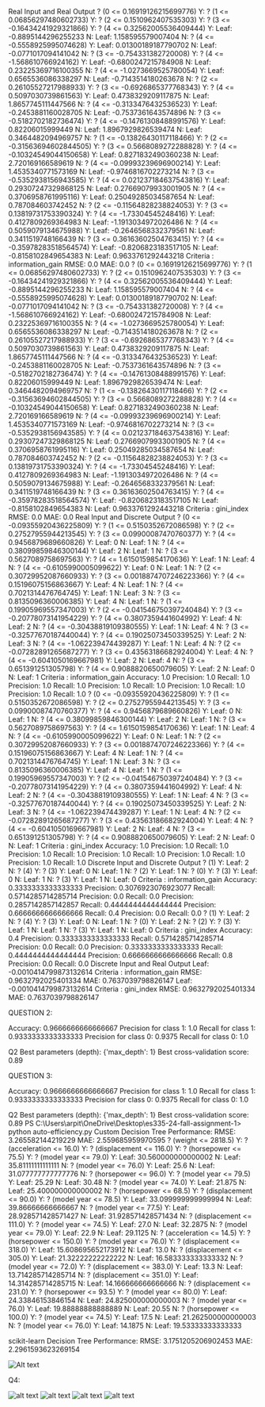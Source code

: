 Real Input and Real Output
? (0 <= 0.16919126215699776)
Y:     ? (1 <= 0.06856297480602733)
    Y:         ? (2 <= 0.1510962407535303)
        Y:             ? (3 <= -0.16434241929321866)
            Y:                 ? (4 <= 0.32562005536409444)
                Y:                     Leaf: -0.8895144296255233
                N:                     Leaf: 1.158595579007404
            N:                 ? (4 <= -0.5558925995074628)
                Y:                     Leaf: 0.01300189187790702
                N:                     Leaf: -0.0771017094141042
        N:             ? (3 <= -0.754331382720008)
            Y:                 ? (4 <= -1.568610766924162)
                Y:                     Leaf: -0.6800247215784908
                N:                     Leaf: 0.23225369716100355
            N:                 ? (4 <= -1.0273669525780054)
                Y:                     Leaf: 0.6565536086338297
                N:                     Leaf: -0.7143514180263678
    N:         ? (2 <= 0.26105527217988933)
        Y:             ? (3 <= -0.6926865377768343)
            Y:                 ? (4 <= 0.5097030739861563)
                Y:                     Leaf: 0.4738329209117875
                N:                     Leaf: 1.8657745111447566
            N:                 ? (4 <= -0.3133476432536523)
                Y:                     Leaf: -0.2453881160028705
                N:                     Leaf: -0.7537361643574896
        N:             ? (3 <= -0.5182702182736474)
            Y:                 ? (4 <= -0.14761308488991576)
                Y:                     Leaf: 0.82206015999449
                N:                     Leaf: 1.8967929826539474
            N:                 Leaf: 0.3464482094969757
N:     ? (1 <= -0.13826430117118466)
    Y:         ? (2 <= -0.31563694602844505)
        Y:             ? (3 <= 0.5668089272288828)
            Y:                 ? (4 <= -0.10324549044150658)
                Y:                     Leaf: 0.8271832490360238
                N:                     Leaf: 2.720169166589619
            N:                 ? (4 <= -0.09993239696900214)
                Y:                     Leaf: 1.4535340771573169
                N:                     Leaf: -0.9746816702273214
        N:             ? (3 <= -0.5352938156943585)
            Y:                 ? (4 <= 0.021237184637543816)
                Y:                     Leaf: 0.29307247329868125
                N:                     Leaf: 0.27669079933001905
            N:                 ? (4 <= 0.3706958761995116)
                Y:                     Leaf: 0.25049285034587654
                N:                     Leaf: 0.787084603742452
    N:         ? (2 <= -0.11564828238824053)
        Y:             ? (3 <= 0.13819731753390324)
            Y:                 ? (4 <= -1.73304545248416)
                Y:                     Leaf: 0.4127809269364983
                N:                     Leaf: -1.1913034972026486
            N:                 ? (4 <= 0.5059079134675988)
                Y:                     Leaf: -0.2646568332379561
                N:                     Leaf: 0.3411519748166439
        N:             ? (3 <= 0.36163602504763415)
            Y:                 ? (4 <= -0.35978283518564574)
                Y:                     Leaf: -0.8206823183517105
                N:                     Leaf: -0.8158102849654383
            N:                 Leaf: 0.9633761292443218
Criteria : information_gain
RMSE:  0.0
MAE:  0.0
? (0 <= 0.16919126215699776)
Y:     ? (1 <= 0.06856297480602733)
    Y:         ? (2 <= 0.1510962407535303)
        Y:             ? (3 <= -0.16434241929321866)
            Y:                 ? (4 <= 0.32562005536409444)
                Y:                     Leaf: -0.8895144296255233
                N:                     Leaf: 1.158595579007404
            N:                 ? (4 <= -0.5558925995074628)
                Y:                     Leaf: 0.01300189187790702
                N:                     Leaf: -0.0771017094141042
        N:             ? (3 <= -0.754331382720008)
            Y:                 ? (4 <= -1.568610766924162)
                Y:                     Leaf: -0.6800247215784908
                N:                     Leaf: 0.23225369716100355
            N:                 ? (4 <= -1.0273669525780054)
                Y:                     Leaf: 0.6565536086338297
                N:                     Leaf: -0.7143514180263678
    N:         ? (2 <= 0.26105527217988933)
        Y:             ? (3 <= -0.6926865377768343)
            Y:                 ? (4 <= 0.5097030739861563)
                Y:                     Leaf: 0.4738329209117875
                N:                     Leaf: 1.8657745111447566
            N:                 ? (4 <= -0.3133476432536523)
                Y:                     Leaf: -0.2453881160028705
                N:                     Leaf: -0.7537361643574896
        N:             ? (3 <= -0.5182702182736474)
            Y:                 ? (4 <= -0.14761308488991576)
                Y:                     Leaf: 0.82206015999449
                N:                     Leaf: 1.8967929826539474
            N:                 Leaf: 0.3464482094969757
N:     ? (1 <= -0.13826430117118466)
    Y:         ? (2 <= -0.31563694602844505)
        Y:             ? (3 <= 0.5668089272288828)
            Y:                 ? (4 <= -0.10324549044150658)
                Y:                     Leaf: 0.8271832490360238
                N:                     Leaf: 2.720169166589619
            N:                 ? (4 <= -0.09993239696900214)
                Y:                     Leaf: 1.4535340771573169
                N:                     Leaf: -0.9746816702273214
        N:             ? (3 <= -0.5352938156943585)
            Y:                 ? (4 <= 0.021237184637543816)
                Y:                     Leaf: 0.29307247329868125
                N:                     Leaf: 0.27669079933001905
            N:                 ? (4 <= 0.3706958761995116)
                Y:                     Leaf: 0.25049285034587654
                N:                     Leaf: 0.787084603742452
    N:         ? (2 <= -0.11564828238824053)
        Y:             ? (3 <= 0.13819731753390324)
            Y:                 ? (4 <= -1.73304545248416)
                Y:                     Leaf: 0.4127809269364983
                N:                     Leaf: -1.1913034972026486
            N:                 ? (4 <= 0.5059079134675988)
                Y:                     Leaf: -0.2646568332379561
                N:                     Leaf: 0.3411519748166439
        N:             ? (3 <= 0.36163602504763415)
            Y:                 ? (4 <= -0.35978283518564574)
                Y:                     Leaf: -0.8206823183517105
                N:                     Leaf: -0.8158102849654383
            N:                 Leaf: 0.9633761292443218
Criteria : gini_index
RMSE:  0.0
MAE:  0.0
Real Input and Discrete Output
? (0 <= -0.09355920436225809)
Y:     ? (1 <= 0.5150352672086598)
    Y:         ? (2 <= 0.27527955944213545)
        Y:             ? (3 <= 0.09900087470760377)
            Y:                 ? (4 <= 0.9456879689660826)
                Y:                     Leaf: 0
                N:                     Leaf: 1
            N:                 ? (4 <= 0.38099859846300144)
                Y:                     Leaf: 2
                N:                     Leaf: 1
        N:             ? (3 <= 0.5627089758697563)
            Y:                 ? (4 <= 1.6150159854170636)
                Y:                     Leaf: 1
                N:                     Leaf: 4
            N:                 ? (4 <= -0.6105990005099622)
                Y:                     Leaf: 0
                N:                     Leaf: 1
    N:         ? (2 <= 0.30729952087660933)
        Y:             ? (3 <= 0.0018874707246223366)
            Y:                 ? (4 <= 0.15196075156863667)
                Y:                     Leaf: 4
                N:                     Leaf: 1
            N:                 ? (4 <= 0.7021314476764745)
                Y:                     Leaf: 1
                N:                     Leaf: 3
        N:             ? (3 <= 0.8135096360006385)
            Y:                 Leaf: 4
            N:                 Leaf: 1
N:     ? (1 <= 0.19905969557347003)
    Y:         ? (2 <= -0.041546750397240484)
        Y:             ? (3 <= -0.20778073141954229)
            Y:                 ? (4 <= 0.3807359441604992)
                Y:                     Leaf: 4
                N:                     Leaf: 2
            N:                 ? (4 <= -0.30438819109380555)
                Y:                     Leaf: 1
                N:                     Leaf: 4
        N:             ? (3 <= -0.32577670187440044)
            Y:                 ? (4 <= 0.19025073450339525)
                Y:                     Leaf: 2
                N:                     Leaf: 3
            N:                 ? (4 <= -1.062239474439287)
                Y:                     Leaf: 1
                N:                     Leaf: 4
    N:         ? (2 <= -0.07282891265687277)
        Y:             ? (3 <= 0.43563186682924004)
            Y:                 Leaf: 4
            N:                 ? (4 <= -0.6041050169667981)
                Y:                     Leaf: 2
                N:                     Leaf: 4
        N:             ? (3 <= 0.651391251305798)
            Y:                 ? (4 <= 0.9088820650079605)
                Y:                     Leaf: 2
                N:                     Leaf: 0
            N:                 Leaf: 1
Criteria : information_gain
Accuracy:  1.0
Precision:  1.0
Recall:  1.0
Precision:  1.0
Recall:  1.0
Precision:  1.0
Recall:  1.0
Precision:  1.0
Recall:  1.0
Precision:  1.0
Recall:  1.0
? (0 <= -0.09355920436225809)
Y:     ? (1 <= 0.5150352672086598)
    Y:         ? (2 <= 0.27527955944213545)
        Y:             ? (3 <= 0.09900087470760377)
            Y:                 ? (4 <= 0.9456879689660826)
                Y:                     Leaf: 0
                N:                     Leaf: 1
            N:                 ? (4 <= 0.38099859846300144)
                Y:                     Leaf: 2
                N:                     Leaf: 1
        N:             ? (3 <= 0.5627089758697563)
            Y:                 ? (4 <= 1.6150159854170636)
                Y:                     Leaf: 1
                N:                     Leaf: 4
            N:                 ? (4 <= -0.6105990005099622)
                Y:                     Leaf: 0
                N:                     Leaf: 1
    N:         ? (2 <= 0.30729952087660933)
        Y:             ? (3 <= 0.0018874707246223366)
            Y:                 ? (4 <= 0.15196075156863667)
                Y:                     Leaf: 4
                N:                     Leaf: 1
            N:                 ? (4 <= 0.7021314476764745)
                Y:                     Leaf: 1
                N:                     Leaf: 3
        N:             ? (3 <= 0.8135096360006385)
            Y:                 Leaf: 4
            N:                 Leaf: 1
N:     ? (1 <= 0.19905969557347003)
    Y:         ? (2 <= -0.041546750397240484)
        Y:             ? (3 <= -0.20778073141954229)
            Y:                 ? (4 <= 0.3807359441604992)
                Y:                     Leaf: 4
                N:                     Leaf: 2
            N:                 ? (4 <= -0.30438819109380555)
                Y:                     Leaf: 1
                N:                     Leaf: 4
        N:             ? (3 <= -0.32577670187440044)
            Y:                 ? (4 <= 0.19025073450339525)
                Y:                     Leaf: 2
                N:                     Leaf: 3
            N:                 ? (4 <= -1.062239474439287)
                Y:                     Leaf: 1
                N:                     Leaf: 4
    N:         ? (2 <= -0.07282891265687277)
        Y:             ? (3 <= 0.43563186682924004)
            Y:                 Leaf: 4
            N:                 ? (4 <= -0.6041050169667981)
                Y:                     Leaf: 2
                N:                     Leaf: 4
        N:             ? (3 <= 0.651391251305798)
            Y:                 ? (4 <= 0.9088820650079605)
                Y:                     Leaf: 2
                N:                     Leaf: 0
            N:                 Leaf: 1
Criteria : gini_index
Accuracy:  1.0
Precision:  1.0
Recall:  1.0
Precision:  1.0
Recall:  1.0
Precision:  1.0
Recall:  1.0
Precision:  1.0
Recall:  1.0
Precision:  1.0
Recall:  1.0
Discrete Input and Discrete Output
? (1)
Y:     Leaf: 2
N:     ? (4)
    Y:         ? (3)
        Y:             Leaf: 0
        N:             Leaf: 1
    N:         ? (2)
        Y:             Leaf: 1
        N:             ? (0)
            Y:                 ? (3)
                Y:                     Leaf: 0
                N:                     Leaf: 1
            N:                 ? (3)
                Y:                     Leaf: 1
                N:                     Leaf: 0
Criteria : information_gain
Accuracy:  0.3333333333333333
Precision:  0.3076923076923077
Recall:  0.5714285714285714
Precision:  0.0
Recall:  0.0
Precision:  0.2857142857142857
Recall:  0.4444444444444444
Precision:  0.6666666666666666
Recall:  0.4
Precision:  0.0
Recall:  0.0
? (1)
Y:     Leaf: 2
N:     ? (4)
    Y:         ? (3)
        Y:             Leaf: 0
        N:             Leaf: 1
    N:         ? (0)
        Y:             Leaf: 2
        N:             ? (2)
            Y:                 ? (3)
                Y:                     Leaf: 1
                N:                     Leaf: 1
            N:                 ? (3)
                Y:                     Leaf: 1
                N:                     Leaf: 0
Criteria : gini_index
Accuracy:  0.4
Precision:  0.3333333333333333
Recall:  0.5714285714285714
Precision:  0.0
Recall:  0.0
Precision:  0.3333333333333333
Recall:  0.4444444444444444
Precision:  0.6666666666666666
Recall:  0.8
Precision:  0.0
Recall:  0.0
Discrete Input and Real Output
Leaf: -0.0010414799873132614
Criteria : information_gain
RMSE:  0.9632792025401334
MAE:  0.7637039798826147
Leaf: -0.0010414799873132614
Criteria : gini_index
RMSE:  0.9632792025401334
MAE:  0.7637039798826147



QUESTION 2:

Accuracy:  0.9666666666666667
Precision for class 1:  1.0
Recall for class 1:  0.9333333333333333
Precision for class 0:  0.9375
Recall for class 0:  1.0

Q2
Best parameters (depth):  {'max_depth': 1}
Best cross-validation score:  0.89

QUESTION 3:

Accuracy:  0.9666666666666667
Precision for class 1:  1.0
Recall for class 1:  0.9333333333333333
Precision for class 0:  0.9375
Recall for class 0:  1.0

Q2
Best parameters (depth):  {'max_depth': 1}
Best cross-validation score:  0.89
PS C:\Users\arpit\OneDrive\Desktop\es335-24-fall-assignment-1> python auto-efficiency.py
Custom Decision Tree Performance:
RMSE: 3.265582144219229
MAE: 2.559685959970595
? (weight <= 2818.5)
Y:     ? (acceleration <= 16.0)
    Y:         ? (displacement <= 116.0)
        Y:             ? (horsepower <= 75.5)
            Y:                 ? (model year <= 79.0)
                Y:                     Leaf: 30.560000000000002
                N:                     Leaf: 35.81111111111111
            N:                 ? (model year <= 76.0)
                Y:                     Leaf: 25.6
                N:                     Leaf: 31.077777777777776
        N:             ? (horsepower <= 96.0)
            Y:                 ? (model year <= 79.5)
                Y:                     Leaf: 25.29
                N:                     Leaf: 30.48
            N:                 ? (model year <= 74.0)
                Y:                     Leaf: 21.875
                N:                     Leaf: 25.400000000000002
    N:         ? (horsepower <= 68.5)
        Y:             ? (displacement <= 90.0)
            Y:                 ? (model year <= 78.5)
                Y:                     Leaf: 33.099999999999994
                N:                     Leaf: 39.86666666666667
            N:                 ? (model year <= 77.5)
                Y:                     Leaf: 28.928571428571427
                N:                     Leaf: 31.928571428571434
        N:             ? (displacement <= 111.0)
            Y:                 ? (model year <= 74.5)
                Y:                     Leaf: 27.0
                N:                     Leaf: 32.2875
            N:                 ? (model year <= 79.0)
                Y:                     Leaf: 22.9
                N:                     Leaf: 29.1125
N:     ? (acceleration <= 14.5)
    Y:         ? (horsepower <= 150.0)
        Y:             ? (model year <= 76.0)
            Y:                 ? (displacement <= 318.0)
                Y:                     Leaf: 15.608695652173912
                N:                     Leaf: 13.0
            N:                 ? (displacement <= 305.0)
                Y:                     Leaf: 21.32222222222222
                N:                     Leaf: 16.583333333333332
        N:             ? (model year <= 72.0)
            Y:                 ? (displacement <= 383.0)
                Y:                     Leaf: 13.3
                N:                     Leaf: 13.714285714285714
            N:                 ? (displacement <= 351.0)
                Y:                     Leaf: 14.314285714285715
                N:                     Leaf: 14.166666666666666
    N:         ? (displacement <= 231.0)
        Y:             ? (horsepower <= 93.5)
            Y:                 ? (model year <= 80.0)
                Y:                     Leaf: 24.33846153846154
                N:                     Leaf: 24.825000000000003
            N:                 ? (model year <= 76.0)
                Y:                     Leaf: 19.88888888888889
                N:                     Leaf: 20.55
        N:             ? (horsepower <= 100.0)
            Y:                 ? (model year <= 74.5)
                Y:                     Leaf: 17.5
                N:                     Leaf: 21.262500000000003
            N:                 ? (model year <= 76.0)
                Y:                     Leaf: 14.1875
                N:                     Leaf: 19.53333333333333

scikit-learn Decision Tree Performance:
RMSE: 3.1751205206902453
MAE: 2.2961593623269154

![Alt text](Q3.png)

Q4:

![alt text](DI_DO.png)
![alt text](DI_RO.png)
![alt text](RI_DO.png)
![alt text](RI_RO.png)

